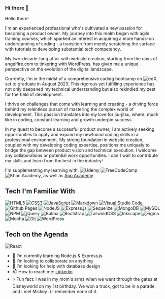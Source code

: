 ### Hi there 👋

Hello there!

I'm an experienced professional who's cultivated a new passion for becoming a product owner. My journey into this realm began with agile training courses, which sparked an interest in acquiring a more hands-on understanding of coding - a transition from merely scratching the surface with tutorials to developing substantial tech competency.

My two-decade-long affair with website creation, starting from the days of angelfire.com to tinkering with WordPress, has given me a unique perspective on the evolution of the digital landscape.

Currently, I'm in the midst of a comprehensive coding bootcamp on ![edX](https://img.shields.io/badge/edX-%2302262B.svg?logo=edX&logoColor=white), set to graduate in August 2023. This rigorous yet fulfilling experience has not only deepened my technical understanding but also rekindled my zest for the field of development.

I thrive on challenges that come with learning and creating - a driving force behind my relentless pursuit of mastering the complex world of development. This passion translates into my love for jiu-jitsu, where, much like in coding, constant learning and growth underpin success.

In my quest to become a successful product owner, I am actively seeking opportunities to apply and expand my newfound coding skills in a professional environment. My strong foundation in website creation, coupled with my developing coding expertise, positions me uniquely to bridge the gap between product vision and technical execution. I welcome any collaborations or potential work opportunities. I can't wait to contribute my skills and learn from the best in the industry!



I'm supplementing my learning with: ![Udemy](https://img.shields.io/badge/Udemy-A435F0?style=for-the-badge&logo=Udemy&logoColor=white) ![FreeCodeCamp](https://img.shields.io/badge/Freecodecamp-%23123.svg?&style=for-the-badge&logo=freecodecamp&logoColor=green) ![Khan Academy](https://img.shields.io/badge/KhanAcademy-%2314BF96.svg?style=for-the-badge&logo=KhanAcademy&logoColor=white), as well as [App Academy](https://www.appacademy.io)

## Tech I'm Familiar With
![HTML5](https://img.shields.io/badge/html5-%23E34F26.svg?style=for-the-badge&logo=html5&logoColor=white) ![CSS3](https://img.shields.io/badge/css3-%231572B6.svg?style=for-the-badge&logo=css3&logoColor=white) ![JavaScript](https://img.shields.io/badge/javascript-%23323330.svg?style=for-the-badge&logo=javascript&logoColor=%23F7DF1E) ![Markdown](https://img.shields.io/badge/markdown-%23000000.svg?style=for-the-badge&logo=markdown&logoColor=white) ![Visual Studio Code](https://img.shields.io/badge/Visual%20Studio%20Code-0078d7.svg?style=for-the-badge&logo=visual-studio-code&logoColor=white) ![Github Pages](https://img.shields.io/badge/github%20pages-121013?style=for-the-badge&logo=github&logoColor=white) ![NodeJS](https://img.shields.io/badge/node.js-6DA55F?style=for-the-badge&logo=node.js&logoColor=white) ![Express.js](https://img.shields.io/badge/express.js-%23404d59.svg?style=for-the-badge&logo=express&logoColor=%2361DAFB)  ![Sequelize](https://img.shields.io/badge/Sequelize-52B0E7?style=for-the-badge&logo=Sequelize&logoColor=white) ![MongoDB](https://img.shields.io/badge/MongoDB-%234ea94b.svg?style=for-the-badge&logo=mongodb&logoColor=white) ![MySQL](https://img.shields.io/badge/mysql-%2300f.svg?style=for-the-badge&logo=mysql&logoColor=white) ![NPM](https://img.shields.io/badge/NPM-%23CB3837.svg?style=for-the-badge&logo=npm&logoColor=white) ![jQuery](https://img.shields.io/badge/jquery-%230769AD.svg?style=for-the-badge&logo=jquery&logoColor=white) ![Bulma](https://img.shields.io/badge/bulma-00D0B1?style=for-the-badge&logo=bulma&logoColor=white) ![Bootstrap](https://img.shields.io/badge/bootstrap-%23563D7C.svg?style=for-the-badge&logo=bootstrap&logoColor=white) ![TailwindCSS](https://img.shields.io/badge/tailwindcss-%2338B2AC.svg?style=for-the-badge&logo=tailwind-css&logoColor=white) ![Inkscape](https://img.shields.io/badge/Inkscape-e0e0e0?style=for-the-badge&logo=inkscape&logoColor=080A13) ![Figma](https://img.shields.io/badge/figma-%23F24E1E.svg?style=for-the-badge&logo=figma&logoColor=white) ![Mocha](https://img.shields.io/badge/-mocha-%238D6748?style=for-the-badge&logo=mocha&logoColor=white) ![Git](https://img.shields.io/badge/git-%23F05033.svg?style=for-the-badge&logo=git&logoColor=white) ![WordPress](https://img.shields.io/badge/WordPress-%23117AC9.svg?style=for-the-badge&logo=WordPress&logoColor=white)

## Tech on the Agenda
 ![React](https://img.shields.io/badge/react-%2320232a.svg?style=for-the-badge&logo=react&logoColor=%2361DAFB)


<!-- 🔭 I’m currently working on ...-->
- 🌱 I’m currently learning Node.js & Express.js
- 👯 I’m looking to collaborate on anything
- 🤔 I’m looking for help with database design
- 📫 How to reach me: [Linkedin](https://www.linkedin.com/in/jeff-zenko/)
- ⚡ Fun fact: I was in my mom's arms when we went through the gates at Disneyworld on my 1st birthday. We won a truck, got to be in a parade, and I met Mickey :) I remember none of it.
